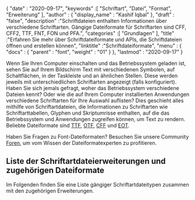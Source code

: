{
  "date" : "2020-09-17",
  "keywords" :[ "Schriftart", "Datei", "Format", "Erweiterung" ],
  "author" : {
    "display_name" : "Kashif Iqbal"
},
  "draft" : "false",
  "description" :"Schriftdateien enthalten Informationen über verschiedene Schriftarten. Gängige Dateiformate für Schriftarten sind CFF, CFF2, TTF, FNT, FON und PFA.",
  "categories" :[ "Grundlagen" ],
  "title" :"Erfahren Sie mehr über Schriftdateiformate und APIs, die Schriftdateien öffnen und erstellen können",
  "linktitle" :"Schriftdateiformate",
  "menu" : {
    "docs" : {
      "parent" : "font",
      "weight" : "01"
}
},
  "lastmod" : "2020-09-17"
}

Wenn Sie Ihren Computer einschalten und das Betriebssystem geladen ist, sehen Sie auf Ihrem Bildschirm Text mit verschiedenen Symbolen, auf Schaltflächen, in der Taskleiste und an ähnlichen Stellen. Diese werden jeweils mit unterschiedlichen Schriftarten angezeigt (falls konfiguriert). Haben Sie sich jemals gefragt, woher das Betriebssystem verschiedene Dateien kennt? Oder wie die auf Ihrem Computer installierten Anwendungen verschiedene Schriftarten für Ihre Auswahl auflisten? Dies geschieht alles mithilfe von Schriftartdateien, die Informationen zu Schriftarten wie Schriftarttabellen, Glyphen und Skriptumrisse enthalten, auf die das Betriebssystem und Anwendungen zugreifen können, um Text zu rendern. Beliebte Dateiformate sind [TTF](/de/font/ttf/), [OTF](/de/font/otf/), [CFF](/de/font/cff/) und [EOT](/de/font/eot/).

Haben Sie Fragen zu Font-Dateiformaten? Besuchen Sie unsere Community [Foren](https://forum.fileformat.com/c/font/28), um vom Wissen der Dateiformatexperten zu profitieren.

## Liste der Schriftartdateierweiterungen und zugehörigen Dateiformate

Im Folgenden finden Sie eine Liste gängiger Schriftartdateitypen zusammen mit den zugehörigen Erweiterungen.

